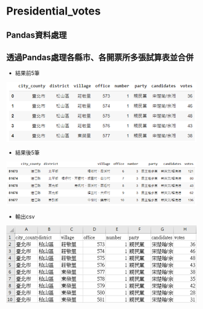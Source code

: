 # Presidential_votes
## Pandas資料處理
## 透過Pandas處理各縣市、各開票所多張試算表並合併

* 結果前5筆

![image](https://github.com/YuXiangWa/Presidential_votes/blob/main/head.PNG)

* 結果後5筆

![image](https://github.com/YuXiangWa/Presidential_votes/blob/main/tail.PNG)

* 輸出csv

![image](https://github.com/YuXiangWa/Presidential_votes/blob/main/Result.PNG)
